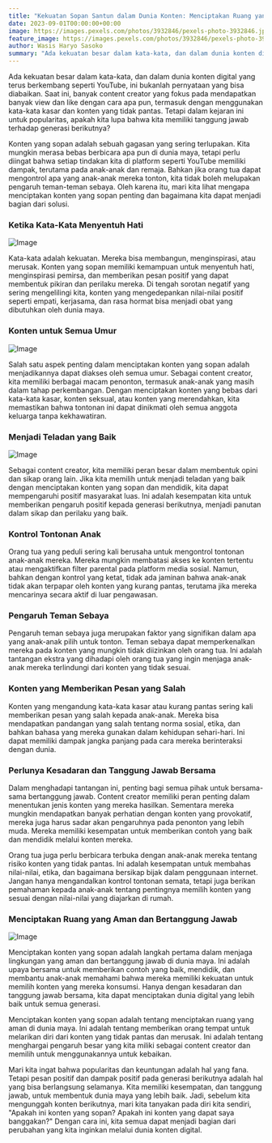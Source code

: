 ```yaml
---
title: "Kekuatan Sopan Santun dalam Dunia Konten: Menciptakan Ruang yang Aman untuk Semua Generasi"
date: 2023-09-01T00:00:00+00:00
image: https://images.pexels.com/photos/3932846/pexels-photo-3932846.jpeg?auto=compress&cs=tinysrgb&w=600
feature_image: https://images.pexels.com/photos/3932846/pexels-photo-3932846.jpeg?auto=compress&cs=tinysrgb&w=600
author: Wasis Haryo Sasoko
summary: "Ada kekuatan besar dalam kata-kata, dan dalam dunia konten digital yang terus berkembang seperti YouTube, ini bukanlah pernyataan yang bisa diabaikan. Saat ini, banyak content creator yang fokus pada mendapatkan banyak view dan like dengan cara apa pun"
---
```


Ada kekuatan besar dalam kata-kata, dan dalam dunia konten digital yang terus berkembang seperti YouTube, ini bukanlah pernyataan yang bisa diabaikan. Saat ini, banyak content creator yang fokus pada mendapatkan banyak view dan like dengan cara apa pun, termasuk dengan menggunakan kata-kata kasar dan konten yang tidak pantas. Tetapi dalam kejaran ini untuk popularitas, apakah kita lupa bahwa kita memiliki tanggung jawab terhadap generasi berikutnya?

Konten yang sopan adalah sebuah gagasan yang sering terlupakan. Kita mungkin merasa bebas berbicara apa pun di dunia maya, tetapi perlu diingat bahwa setiap tindakan kita di platform seperti YouTube memiliki dampak, terutama pada anak-anak dan remaja. Bahkan jika orang tua dapat mengontrol apa yang anak-anak mereka tonton, kita tidak boleh melupakan pengaruh teman-teman sebaya. Oleh karena itu, mari kita lihat mengapa menciptakan konten yang sopan penting dan bagaimana kita dapat menjadi bagian dari solusi.

### **Ketika Kata-Kata Menyentuh Hati**

![Image](https://images.pexels.com/photos/4458033/pexels-photo-4458033.jpeg?auto=compress&cs=tinysrgb&w=600)

Kata-kata adalah kekuatan. Mereka bisa membangun, menginspirasi, atau merusak. Konten yang sopan memiliki kemampuan untuk menyentuh hati, menginspirasi pemirsa, dan memberikan pesan positif yang dapat membentuk pikiran dan perilaku mereka. Di tengah sorotan negatif yang sering mengelilingi kita, konten yang mengedepankan nilai-nilai positif seperti empati, kerjasama, dan rasa hormat bisa menjadi obat yang dibutuhkan oleh dunia maya.

### **Konten untuk Semua Umur**

![Image](https://images.pexels.com/photos/3273851/pexels-photo-3273851.jpeg?auto=compress&cs=tinysrgb&w=600)

Salah satu aspek penting dalam menciptakan konten yang sopan adalah menjadikannya dapat diakses oleh semua umur. Sebagai content creator, kita memiliki berbagai macam penonton, termasuk anak-anak yang masih dalam tahap perkembangan. Dengan menciptakan konten yang bebas dari kata-kata kasar, konten seksual, atau konten yang merendahkan, kita memastikan bahwa tontonan ini dapat dinikmati oleh semua anggota keluarga tanpa kekhawatiran.

### **Menjadi Teladan yang Baik**

![Image](https://images.pexels.com/photos/5623062/pexels-photo-5623062.jpeg?auto=compress&cs=tinysrgb&w=600)

Sebagai content creator, kita memiliki peran besar dalam membentuk opini dan sikap orang lain. Jika kita memilih untuk menjadi teladan yang baik dengan menciptakan konten yang sopan dan mendidik, kita dapat mempengaruhi positif masyarakat luas. Ini adalah kesempatan kita untuk memberikan pengaruh positif kepada generasi berikutnya, menjadi panutan dalam sikap dan perilaku yang baik.

### **Kontrol Tontonan Anak**

Orang tua yang peduli sering kali berusaha untuk mengontrol tontonan anak-anak mereka. Mereka mungkin membatasi akses ke konten tertentu atau mengaktifkan filter parental pada platform media sosial. Namun, bahkan dengan kontrol yang ketat, tidak ada jaminan bahwa anak-anak tidak akan terpapar oleh konten yang kurang pantas, terutama jika mereka mencarinya secara aktif di luar pengawasan.

### **Pengaruh Teman Sebaya**

Pengaruh teman sebaya juga merupakan faktor yang signifikan dalam apa yang anak-anak pilih untuk tonton. Teman sebaya dapat memperkenalkan mereka pada konten yang mungkin tidak diizinkan oleh orang tua. Ini adalah tantangan ekstra yang dihadapi oleh orang tua yang ingin menjaga anak-anak mereka terlindungi dari konten yang tidak sesuai.

### **Konten yang Memberikan Pesan yang Salah**

Konten yang mengandung kata-kata kasar atau kurang pantas sering kali memberikan pesan yang salah kepada anak-anak. Mereka bisa mendapatkan pandangan yang salah tentang norma sosial, etika, dan bahkan bahasa yang mereka gunakan dalam kehidupan sehari-hari. Ini dapat memiliki dampak jangka panjang pada cara mereka berinteraksi dengan dunia.

### **Perlunya Kesadaran dan Tanggung Jawab Bersama**

Dalam menghadapi tantangan ini, penting bagi semua pihak untuk bersama-sama bertanggung jawab. Content creator memiliki peran penting dalam menentukan jenis konten yang mereka hasilkan. Sementara mereka mungkin mendapatkan banyak perhatian dengan konten yang provokatif, mereka juga harus sadar akan pengaruhnya pada penonton yang lebih muda. Mereka memiliki kesempatan untuk memberikan contoh yang baik dan mendidik melalui konten mereka.

Orang tua juga perlu berbicara terbuka dengan anak-anak mereka tentang risiko konten yang tidak pantas. Ini adalah kesempatan untuk membahas nilai-nilai, etika, dan bagaimana bersikap bijak dalam penggunaan internet. Jangan hanya mengandalkan kontrol tontonan semata, tetapi juga berikan pemahaman kepada anak-anak tentang pentingnya memilih konten yang sesuai dengan nilai-nilai yang diajarkan di rumah.

### **Menciptakan Ruang yang Aman dan Bertanggung Jawab**

![Image](https://images.pexels.com/photos/6864967/pexels-photo-6864967.jpeg?auto=compress&cs=tinysrgb&w=600)

Menciptakan konten yang sopan adalah langkah pertama dalam menjaga lingkungan yang aman dan bertanggung jawab di dunia maya. Ini adalah upaya bersama untuk memberikan contoh yang baik, mendidik, dan membantu anak-anak memahami bahwa mereka memiliki kekuatan untuk memilih konten yang mereka konsumsi. Hanya dengan kesadaran dan tanggung jawab bersama, kita dapat menciptakan dunia digital yang lebih baik untuk semua generasi.

Menciptakan konten yang sopan adalah tentang menciptakan ruang yang aman di dunia maya. Ini adalah tentang memberikan orang tempat untuk melarikan diri dari konten yang tidak pantas dan merusak. Ini adalah tentang menghargai pengaruh besar yang kita miliki sebagai content creator dan memilih untuk menggunakannya untuk kebaikan.

Mari kita ingat bahwa popularitas dan keuntungan adalah hal yang fana. Tetapi pesan positif dan dampak positif pada generasi berikutnya adalah hal yang bisa berlangsung selamanya. Kita memiliki kesempatan, dan tanggung jawab, untuk membentuk dunia maya yang lebih baik. Jadi, sebelum kita mengunggah konten berikutnya, mari kita tanyakan pada diri kita sendiri, "Apakah ini konten yang sopan? Apakah ini konten yang dapat saya banggakan?" Dengan cara ini, kita semua dapat menjadi bagian dari perubahan yang kita inginkan melalui dunia konten digital.
